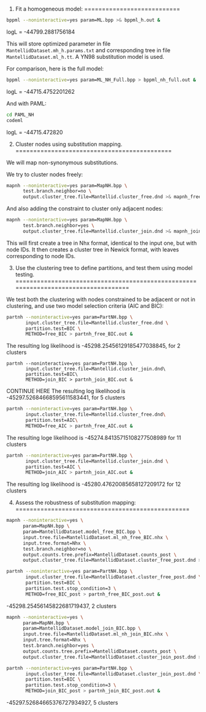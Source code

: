1) Fit a homogeneous model:
===========================

```bash     
bppml --noninteractive=yes param=ML.bpp >& bppml_h.out &
```

logL = -44799.2881756184

This will store optimized parameter in file `MantellidDataset.mh_h.params.txt`
and corresponding tree in file              `MantellidDataset.ml_h.tt`.
A YN98 substitution model is used.

For comparison, here is the full model:
```bash
bppml --noninteractive=yes param=ML_NH_Full.bpp > bppml_nh_full.out &
```

logL = -44715.4752201262

And with PAML:
```bash
cd PAML_NH
codeml
```
logL = -44715.472820


2) Cluster nodes using substitution mapping.
============================================

We will map non-synonymous substitutions.

We try to cluster nodes freely:
```bash
mapnh --noninteractive=yes param=MapNH.bpp \
      test.branch.neighbor=no \
      output.cluster_tree.file=Mantellid.cluster_free.dnd >& mapnh_free.out &
```

And also adding the constraint to cluster only adjacent nodes:
```bash
mapnh --noninteractive=yes param=MapNH.bpp \
      test.branch.neighbor=yes \
      output.cluster_tree.file=Mantellid.cluster_join.dnd >& mapnh_join.out &
```

This will first create a tree in Nhx format, identical to the input one, but with
node IDs. It then creates a cluster tree in Newick format, with leaves corresponding to node IDs.

3) Use the clustering tree to define partitions, and test them using model testing.
===================================================================================

We test both the clustering with nodes constrained to be adjacent or not in clustering,
and use two model selection criteria (AIC and BIC):

```bash     
partnh --noninteractive=yes param=PartNH.bpp \
       input.cluster_tree.file=Mantellid.cluster_free.dnd \
       partition.test=BIC \
       METHOD=free_BIC > partnh_free_BIC.out &
```

The resulting log likelihood is -45298.25456129185477038845, for 2 clusters

```
partnh --noninteractive=yes param=PartNH.bpp \
       input.cluster_tree.file=Mantellid.cluster_join.dnd\
       partition.test=BIC\
       METHOD=join_BIC > partnh_join_BIC.out &
```
CONTINUE HERE
The resulting log likelihood is -45297.52684668595611583441, for 5 clusters

```bash
partnh --noninteractive=yes param=PartNH.bpp \
       input.cluster_tree.file=Mantellid.cluster_free.dnd\
       partition.test=AIC\
       METHOD=free_AIC > partnh_free_AIC.out &
```

The resulting loge likelihood is -45274.84135715108277508989
 for 11 clusters

```bash
partnh --noninteractive=yes param=PartNH.bpp \
       input.cluster_tree.file=Mantellid.cluster_join.dnd \
       partition.test=AIC \
       METHOD=join_AIC > partnh_join_AIC.out &
```

The resulting log likelihood is -45280.47620085658127209172 for 12 clusters

4) Assess the robustness of substitution mapping:
=================================================

```bash
mapnh --noninteractive=yes \
      param=MapNH.bpp \
      param=MantellidDataset.model_free_BIC.bpp \
      input.tree.file=MantellidDataset.ml_nh_free_BIC.nhx \
      input.tree.format=Nhx \
      test.branch.neighbor=no \
      output.counts.tree.prefix=MantellidDataset.counts_post \
      output.cluster_tree.file=MantellidDataset.cluster_free_post.dnd > mapnh_free_post.out &

partnh --noninteractive=yes param=PartNH.bpp \
       input.cluster_tree.file=MantellidDataset.cluster_free_post.dnd \
       partition.test=BIC \
       partition.test.stop_condition=3 \
       METHOD=free_BIC_post > partnh_free_BIC_post.out &
```
-45298.25456145822681719437, 2 clusters

```bash
mapnh --noninteractive=yes \
      param=MapNH.bpp \
      param=MantellidDataset.model_join_BIC.bpp \
      input.tree.file=MantellidDataset.ml_nh_join_BIC.nhx \
      input.tree.format=Nhx \
      test.branch.neighbor=yes \
      output.counts.tree.prefix=MantellidDataset.counts_post \
      output.cluster_tree.file=MantellidDataset.cluster_join_post.dnd > mapnh_join_post.out &

partnh --noninteractive=yes param=PartNH.bpp \
       input.cluster_tree.file=MantellidDataset.cluster_join_post.dnd \
       partition.test=BIC \
       partition.test.stop_condition=3 \
       METHOD=join_BIC_post > partnh_join_BIC_post.out &
```
-45297.52684665376727934927, 5 clusters


     
